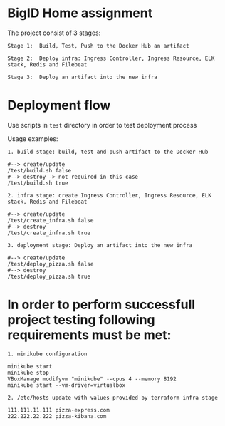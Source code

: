 # BigID Home assignment
The project consist of 3 stages:

`Stage 1:  Build, Test, Push to the Docker Hub an artifact`

`Stage 2:  Deploy infra: Ingress Controller, Ingress Resource, ELK stack, Redis and Filebeat`

`Stage 3:  Deploy an artifact into the new infra`

# Deployment flow
Use scripts in `test` directory in order to test deployment process

Usage examples:

`1. build stage: build, test and push artifact to the Docker Hub`
```shell
#--> create/update
/test/build.sh false
#--> destroy -> not required in this case
/test/build.sh true
```
`2. infra stage: create Ingress Controller, Ingress Resource, ELK stack, Redis and Filebeat`
```shell
#--> create/update
/test/create_infra.sh false
#--> destroy
/test/create_infra.sh true
```
`3. deployment stage: Deploy an artifact into the new infra`
```shell
#--> create/update
/test/deploy_pizza.sh false
#--> destroy
/test/deploy_pizza.sh true
```


# In order to perform successfull project testing following requirements must be met:
`1. minikube configuration`
```shell
minikube start
minikube stop
VBoxManage modifyvm "minikube" --cpus 4 --memory 8192
minikube start --vm-driver=virtualbox
```
`2. /etc/hosts update with values provided by terraform infra stage`
```shell
111.111.11.111 pizza-express.com
222.222.22.222 pizza-kibana.com
```
